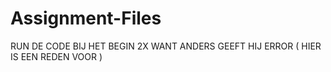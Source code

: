 # Assignment-Files

RUN DE CODE BIJ HET BEGIN 2X WANT ANDERS GEEFT HIJ ERROR ( HIER IS EEN REDEN VOOR )
